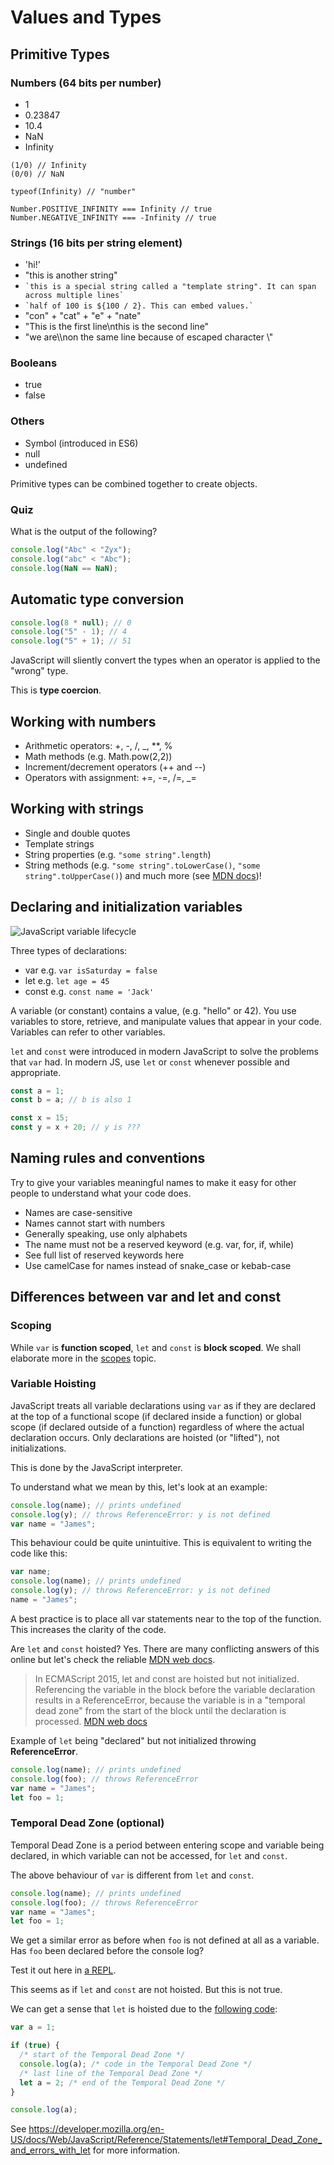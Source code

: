 # Values and Types

## Primitive Types

### Numbers (64 bits per number)

- 1
- 0.23847
- 10.4
- NaN
- Infinity

```
(1/0) // Infinity
(0/0) // NaN

typeof(Infinity) // "number"

Number.POSITIVE_INFINITY === Infinity // true
Number.NEGATIVE_INFINITY === -Infinity // true
```

### Strings (16 bits per string element)

- 'hi!'
- "this is another string"
- `` `this is a special string called a "template string". It can span across multiple lines` ``
- `` `half of 100 is ${100 / 2}. This can embed values.` ``
- "con" + "cat" + "e" + "nate"
- "This is the first line\nthis is the second line"
- "we are\\\non the same line because of escaped character \\"

### Booleans

- true
- false

### Others

- Symbol (introduced in ES6)
- null
- undefined

Primitive types can be combined together to create objects.

### Quiz

What is the output of the following?

```js
console.log("Abc" < "Zyx");
console.log("abc" < "Abc");
console.log(NaN == NaN);
```

## Automatic type conversion

```js
console.log(8 * null); // 0
console.log("5" - 1); // 4
console.log("5" + 1); // 51
```

JavaScript will sliently convert the types when an operator is applied to the "wrong" type.

This is **type coercion**.

## Working with numbers

- Arithmetic operators: +, -, /, \_, \*\*, %
- Math methods (e.g. Math.pow(2,2))
- Increment/decrement operators (++ and --)
- Operators with assignment: +=, -=, /=, \_=

## Working with strings

- Single and double quotes
- Template strings
- String properties (e.g. `"some string".length`)
- String methods (e.g. `"some string".toLowerCase()`, `"some string".toUpperCase()`)
  and much more (see [MDN docs](https://developer.mozilla.org/en-US/docs/Web/JavaScript/Reference/Global_Objects/String))!

## Declaring and initialization variables

![JavaScript variable lifecycle](https://scotch-res.cloudinary.com/image/upload/dpr_2,w_800,q_auto:good,f_auto/media/8976/bNTL1QI3RFebh7C1JPYC_variable%20hoisting.png)

Three types of declarations:

- var e.g. `var isSaturday = false`
- let e.g. `let age = 45`
- const e.g. `const name = 'Jack'`

A variable (or constant) contains a value, (e.g. "hello" or 42).
You use variables to store, retrieve, and manipulate values that appear in your code.
Variables can refer to other variables.

`let` and `const` were introduced in modern JavaScript to solve the problems that `var` had.
In modern JS, use `let` or `const` whenever possible and appropriate.

```js
const a = 1;
const b = a; // b is also 1

const x = 15;
const y = x + 20; // y is ???
```

## Naming rules and conventions

Try to give your variables meaningful names to make it easy for other people to understand what your code does.

- Names are case-sensitive
- Names cannot start with numbers
- Generally speaking, use only alphabets
- The name must not be a reserved keyword (e.g. var, for, if, while)
- See full list of reserved keywords here
- Use camelCase for names instead of snake_case or kebab-case

## Differences between var and let and const

### Scoping

While `var` is **function scoped**, `let` and `const` is **block scoped**. We shall elaborate more in the [scopes](./scopes) topic.

### Variable Hoisting

JavaScript treats all variable declarations using `var` as if they are declared at the top of a functional scope (if declared inside a function) or global scope (if declared outside of a function) regardless of where the actual declaration occurs. Only declarations are hoisted (or "lifted"), not initializations.

This is done by the JavaScript interpreter.

To understand what we mean by this, let's look at an example:

```js
console.log(name); // prints undefined
console.log(y); // throws ReferenceError: y is not defined
var name = "James";
```

This behaviour could be quite unintuitive.
This is equivalent to writing the code like this:

```js
var name;
console.log(name); // prints undefined
console.log(y); // throws ReferenceError: y is not defined
name = "James";
```

A best practice is to place all var statements near to the top of the function. This increases the clarity of the code.

Are `let` and `const` hoisted?
Yes. There are many conflicting answers of this online but let's check the reliable [MDN web docs](https://developer.mozilla.org/en-US/docs/Web/JavaScript/Guide/Grammar_and_Types#Variable_hoisting).

> In ECMAScript 2015, let and const are hoisted but not initialized. Referencing the variable in the block before the variable declaration results in a ReferenceError, because the variable is in a "temporal dead zone" from the start of the block until the declaration is processed.
> [MDN web docs](https://developer.mozilla.org/en-US/docs/Web/JavaScript/Guide/Grammar_and_Types#Variable_hoisting)

Example of `let` being "declared" but not initialized throwing **ReferenceError**.

```js
console.log(name); // prints undefined
console.log(foo); // throws ReferenceError
var name = "James";
let foo = 1;
```

### Temporal Dead Zone (optional)

Temporal Dead Zone is a period between entering scope and variable being declared, in which variable can not be accessed, for `let` and `const`.

The above behaviour of `var` is different from `let` and `const`.

```js
console.log(name); // prints undefined
console.log(foo); // throws ReferenceError
var name = "James";
let foo = 1;
```

We get a similar error as before when `foo` is not defined at all as a variable. Has `foo` been declared before the console log?

Test it out here in [a REPL](https://repl.it/@leeyh20/hoisting).

This seems as if `let` and `const` are not hoisted. But this is not true.

We can get a sense that `let` is hoisted due to the [following code](https://stackoverflow.com/questions/47589655/javascript-how-let-is-hoisted-or-not-inside-if-block):

```js
var a = 1;

if (true) {
  /* start of the Temporal Dead Zone */
  console.log(a); /* code in the Temporal Dead Zone */
  /* last line of the Temporal Dead Zone */
  let a = 2; /* end of the Temporal Dead Zone */
}

console.log(a);
```

See https://developer.mozilla.org/en-US/docs/Web/JavaScript/Reference/Statements/let#Temporal_Dead_Zone_and_errors_with_let for more information.
